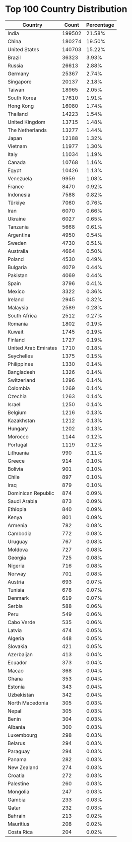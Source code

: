 # Top 100 Country Distribution
| Country | Count | Percentage |
|----|----|----|
| India | 199502 | 21.58% |
| China | 180274 | 19.50% |
| United States | 140703 | 15.22% |
| Brazil | 36323 | 3.93% |
| Russia | 26613 | 2.88% |
| Germany | 25367 | 2.74% |
| Singapore | 20137 | 2.18% |
| Taiwan | 18965 | 2.05% |
| South Korea | 17610 | 1.91% |
| Hong Kong | 16080 | 1.74% |
| Thailand | 14223 | 1.54% |
| United Kingdom | 13715 | 1.48% |
| The Netherlands | 13277 | 1.44% |
| Japan | 12188 | 1.32% |
| Vietnam | 11977 | 1.30% |
| Italy | 11034 | 1.19% |
| Canada | 10768 | 1.16% |
| Egypt | 10426 | 1.13% |
| Venezuela | 9959 | 1.08% |
| France | 8470 | 0.92% |
| Indonesia | 7588 | 0.82% |
| Türkiye | 7060 | 0.76% |
| Iran | 6070 | 0.66% |
| Ukraine | 6027 | 0.65% |
| Tanzania | 5668 | 0.61% |
| Argentina | 4950 | 0.54% |
| Sweden | 4730 | 0.51% |
| Australia | 4664 | 0.50% |
| Poland | 4530 | 0.49% |
| Bulgaria | 4079 | 0.44% |
| Pakistan | 4069 | 0.44% |
| Spain | 3796 | 0.41% |
| Mexico | 3322 | 0.36% |
| Ireland | 2945 | 0.32% |
| Malaysia | 2589 | 0.28% |
| South Africa | 2512 | 0.27% |
| Romania | 1802 | 0.19% |
| Kuwait | 1745 | 0.19% |
| Finland | 1727 | 0.19% |
| United Arab Emirates | 1710 | 0.18% |
| Seychelles | 1375 | 0.15% |
| Philippines | 1330 | 0.14% |
| Bangladesh | 1326 | 0.14% |
| Switzerland | 1296 | 0.14% |
| Colombia | 1269 | 0.14% |
| Czechia | 1263 | 0.14% |
| Israel | 1250 | 0.14% |
| Belgium | 1216 | 0.13% |
| Kazakhstan | 1212 | 0.13% |
| Hungary | 1202 | 0.13% |
| Morocco | 1144 | 0.12% |
| Portugal | 1119 | 0.12% |
| Lithuania | 990 | 0.11% |
| Greece | 914 | 0.10% |
| Bolivia | 901 | 0.10% |
| Chile | 897 | 0.10% |
| Iraq | 879 | 0.10% |
| Dominican Republic | 874 | 0.09% |
| Saudi Arabia | 873 | 0.09% |
| Ethiopia | 840 | 0.09% |
| Kenya | 801 | 0.09% |
| Armenia | 782 | 0.08% |
| Cambodia | 772 | 0.08% |
| Uruguay | 767 | 0.08% |
| Moldova | 727 | 0.08% |
| Georgia | 725 | 0.08% |
| Nigeria | 716 | 0.08% |
| Norway | 701 | 0.08% |
| Austria | 693 | 0.07% |
| Tunisia | 678 | 0.07% |
| Denmark | 619 | 0.07% |
| Serbia | 588 | 0.06% |
| Peru | 549 | 0.06% |
| Cabo Verde | 535 | 0.06% |
| Latvia | 474 | 0.05% |
| Algeria | 448 | 0.05% |
| Slovakia | 421 | 0.05% |
| Azerbaijan | 413 | 0.04% |
| Ecuador | 373 | 0.04% |
| Macao | 368 | 0.04% |
| Ghana | 353 | 0.04% |
| Estonia | 343 | 0.04% |
| Uzbekistan | 342 | 0.04% |
| North Macedonia | 305 | 0.03% |
| Nepal | 305 | 0.03% |
| Benin | 304 | 0.03% |
| Albania | 300 | 0.03% |
| Luxembourg | 298 | 0.03% |
| Belarus | 294 | 0.03% |
| Paraguay | 294 | 0.03% |
| Panama | 282 | 0.03% |
| New Zealand | 274 | 0.03% |
| Croatia | 272 | 0.03% |
| Palestine | 260 | 0.03% |
| Mongolia | 247 | 0.03% |
| Gambia | 233 | 0.03% |
| Qatar | 232 | 0.03% |
| Bahrain | 213 | 0.02% |
| Mauritius | 208 | 0.02% |
| Costa Rica | 204 | 0.02% |

